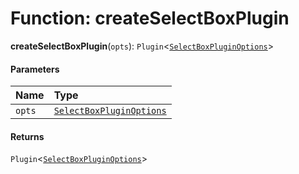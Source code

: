 # Function: createSelectBoxPlugin

**createSelectBoxPlugin**(`opts`): `Plugin`<[`SelectBoxPluginOptions`](/auto-docs/select-box-plugin/interfaces/SelectBoxPluginOptions.md)>

#### Parameters

| Name | Type |
| :------ | :------ |
| `opts` | [`SelectBoxPluginOptions`](/auto-docs/select-box-plugin/interfaces/SelectBoxPluginOptions.md) |

#### Returns

`Plugin`<[`SelectBoxPluginOptions`](/auto-docs/select-box-plugin/interfaces/SelectBoxPluginOptions.md)>
